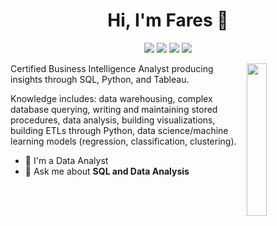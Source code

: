 
<h1 align="center">Hi, I'm Fares 👋</h1>
<p align="center">
    <a href="https://www.linkedin.com/in/fareshassan087"><img src="https://img.shields.io/badge/linkedin-%230177B5?style=flat&logo=linkedin&logoColor=white"/></a>
    <a href="https://www.youtube.com/@whatab0utdata"><img src="https://img.shields.io/badge/youtube-%23FF0000?style=flat&logo=youtube&logoColor=white"/></a>
    <a href="https://medium.com/@fareshassan087"><img src="https://img.shields.io/badge/Medium-%9CF?style=flat&logo=Medium&logoColor=black"/></a>
    <a href="https://public.tableau.com/app/profile/fareshassan087"><img src="https://img.shields.io/badge/Tableau-%9CF?style=flat&logo=Tableau&logoColor=black"/></a>
  </p>
  
  <img src="https://github.com/mohamedabusrea/mohamedabusrea/blob/master/profile-img.png" align="right" width="25%"/>

Certified Business Intelligence Analyst producing insights through SQL, Python, and Tableau. 

Knowledge includes: data warehousing, complex database querying, writing and maintaining stored procedures, data analysis, building visualizations, building ETLs through Python, data science/machine learning models (regression, classification, clustering).

- 🔭 I'm a Data Analyst 
- 💬 Ask me about **SQL and Data Analysis**
